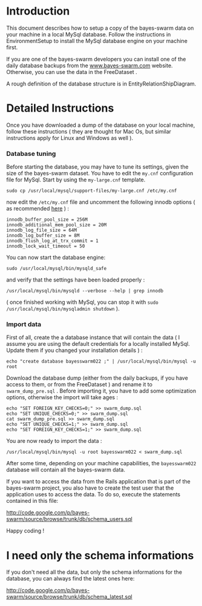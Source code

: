 # Introduction #

This document describes how to setup a copy of the bayes-swarm data on your machine in a local MySql database.
Follow the instructions in EnvironmentSetup to install the MySql database engine on your machine first.

If you are one of the bayes-swarm developers you can install one of the daily database backups from the www.bayes-swarm.com website. Otherwise, you can use the data in the FreeDataset .

A rough definition of the database structure is in EntityRelationShipDiagram.

# Detailed Instructions #

Once you have downloaded a dump of the database on your local machine, follow these instructions ( they are thought for Mac Os, but similar instructions apply for Linux and Windows as well ).

### Database tuning ###

Before starting the database, you may have to tune its settings, given the size of the bayes-swarm dataset. You have to edit the `my.cnf` configuration file for MySql.  Start by using the `my-large.cnf` template.

```
sudo cp /usr/local/mysql/support-files/my-large.cnf /etc/my.cnf
```

now edit the `/etc/my.cnf` file and uncomment the following innodb options ( as recommended [here](http://dev.mysql.com/doc/refman/5.0/en/innodb-tuning.html) ) :
```
innodb_buffer_pool_size = 256M
innodb_additional_mem_pool_size = 20M
innodb_log_file_size = 64M
innodb_log_buffer_size = 8M
innodb_flush_log_at_trx_commit = 1
innodb_lock_wait_timeout = 50
```

You can now start the database engine:
```
sudo /usr/local/mysql/bin/mysqld_safe
```

and verify that the settings have been loaded properly :
```
/usr/local/mysql/bin/mysqld --verbose --help | grep innodb
```

( once finished working with MySql, you can stop it with `sudo /usr/local/mysql/bin/mysqladmin shutdown` ).

### Import data ###
First of all, create the a database instance that will contain the data ( I assume you are using the default credentials for a locally installed MySql. Update them if you changed your installation details ) :
```
echo "create database bayesswarm022 ;" | /usr/local/mysql/bin/mysql -u root
```

Download the database dump (either from the daily backups, if you have access to them, or from the FreeDataset ) and rename it to `swarm_dump_pre.sql` . Before importing it, you have to add some optimization options, otherwise the import will take ages :

```
echo "SET FOREIGN_KEY_CHECKS=0;" >> swarm_dump.sql
echo "SET UNIQUE_CHECKS=0;" >> swarm_dump.sql
cat swarm_dump_pre.sql >> swarm_dump.sql
echo "SET UNIQUE_CHECKS=1;" >> swarm_dump.sql
echo "SET FOREIGN_KEY_CHECKS=1;" >> swarm_dump.sql
```

You are now ready to import the data :
```
/usr/local/mysql/bin/mysql -u root bayesswarm022 < swarm_dump.sql
```

After some time, depending on your machine capabilities, the `bayesswarm022` database will contain all the bayes-swarm data.

If you want to access the data from the Rails application that is part of the bayes-swarm project, you also have to create the test user that the application uses to access the data. To do so, execute the statements contained in this file:

http://code.google.com/p/bayes-swarm/source/browse/trunk/db/schema_users.sql

Happy coding !

# I need only the schema informations #
If you don't need all the data, but only the schema informations for the database, you can always find the latest ones here:

http://code.google.com/p/bayes-swarm/source/browse/trunk/db/schema_latest.sql